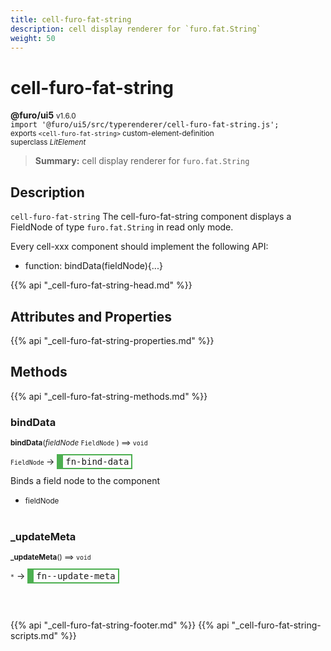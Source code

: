 ```yaml
---
title: cell-furo-fat-string
description: cell display renderer for `furo.fat.String`
weight: 50
---
```


# cell-furo-fat-string
**@furo/ui5** <small>v1.6.0</small>
<br>`import '@furo/ui5/src/typerenderer/cell-furo-fat-string.js';`<small>
<br>exports `<cell-furo-fat-string>` custom-element-definition
<br>superclass *LitElement*</small>

> **Summary:** cell display renderer for `furo.fat.String`

## Description

`cell-furo-fat-string`
The cell-furo-fat-string component displays a FieldNode of type `furo.fat.String` in read only mode.

Every cell-xxx component should implement the following API:
- function: bindData(fieldNode){...}

{{% api "_cell-furo-fat-string-head.md" %}}

## Attributes and Properties
{{% api "_cell-furo-fat-string-properties.md" %}}







## Methods
{{% api "_cell-furo-fat-string-methods.md" %}}


### **bindData**
<small>**bindData**(*fieldNode* `FieldNode` ) ⟹ `void`</small>

<small>`FieldNode` </small> →
<span  style="border-width:2px 2px 2px 10px; border-style: solid;border-color:  rgb(76, 175, 80);font-family:monospace; padding:2px 4px;">fn-bind-data</span>

Binds a field node to the component

- <small>fieldNode </small>
<br><br>

### **_updateMeta**
<small>**_updateMeta**() ⟹ `void`</small>

<small>`*`</small> →
<span  style="border-width:2px 2px 2px 10px; border-style: solid;border-color:  rgb(76, 175, 80);font-family:monospace; padding:2px 4px;">fn--update-meta</span>



<br><br>






{{% api "_cell-furo-fat-string-footer.md" %}}
{{% api "_cell-furo-fat-string-scripts.md" %}}
